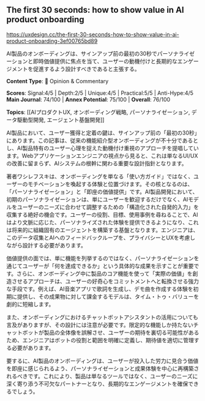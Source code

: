 ## The first 30 seconds: how to show value in AI product onboarding

https://uxdesign.cc/the-first-30-seconds-how-to-show-value-in-ai-product-onboarding-3ef00765bd89

AI製品のオンボーディングは、サインアップ前の最初の30秒でパーソナライゼーションと即時価値提供に焦点を当て、ユーザーの動機付けと長期的なエンゲージメントを促進するよう設計すべきであると主張する。

**Content Type**: 💭 Opinion & Commentary

**Scores**: Signal:4/5 | Depth:2/5 | Unique:4/5 | Practical:5/5 | Anti-Hype:4/5
**Main Journal**: 74/100 | **Annex Potential**: 75/100 | **Overall**: 76/100

**Topics**: [[AIプロダクトUX, オンボーディング戦略, パーソナライゼーション, データ駆動型開発, エージェント基盤開発]]

AI製品において、ユーザー獲得と定着の鍵は、サインアップ前の「最初の30秒」にあります。この記事は、従来の機能紹介型オンボーディングが不十分であるとし、AI製品特有のユーザー心理を捉えた動機付け重視のアプローチを提唱しています。Webアプリケーションエンジニアの視点から見ると、これは単なるUI/UXの改善に留まらず、AIシステムの根幹に関わる重要な設計指針となります。

著者ワシレフスキは、オンボーディングを単なる「使い方ガイド」ではなく、ユーザーのモチベーションを喚起する体験と位置づけます。その核となるのは、「パーソナライゼーション」と「即座の価値提供」です。AI製品開発において、初期のパーソナライゼーションは、単にユーザーを歓迎するだけでなく、AIモデルをユーザーのニーズに合わせて調整するための「構造化された自発的入力」を収集する絶好の機会です。ユーザーの役割、目標、使用事例を尋ねることで、AIはより文脈に応じた、パーソナライズされた体験を提供できるようになり、これは将来的に組織固有のエージェントを構築する基盤となります。エンジニアは、このデータ収集とAIへのフィードバックループを、プライバシーとUXを考慮しながら設計する必要があります。

価値提供の面では、単に機能を列挙するのではなく、パーソナライゼーションを通じてユーザーが「何を達成できるか」という具体的な成果を示すことが重要です。さらに、オンボーディング中に製品のコア機能を使って「実際の価値」を創造させるアプローチは、ユーザーの好奇心をコミットメントへと転換させる強力な手段です。例えば、AI音楽アプリで歌詞を生成し、デモ曲を作成する体験を初期に提供し、その成果物に対して課金するモデルは、タイム・トゥ・バリューを劇的に短縮します。

また、オンボーディングにおけるチャットボットアシスタントの活用についても言及がありますが、その設計には注意が必要です。限定的な機能しか持たないチャットボットが製品の全体像を誤解させ、ユーザーの期待を裏切る可能性があるため、エンジニアはボットの役割と範囲を明確に定義し、期待値を適切に管理する必要があります。

要するに、AI製品のオンボーディングは、ユーザーが投入した労力に見合う価値を即座に感じられるよう、パーソナライゼーションと成果体験を中心に再構築されるべきです。これにより、製品は単なるツールではなく、ユーザーのニーズに深く寄り添う不可欠なパートナーとなり、長期的なエンゲージメントを確保できるでしょう。